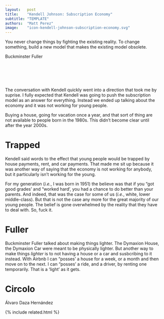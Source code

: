 ```yaml
---
layout:   post
title:    "Kendell Johnson: Subscription Economy"
subtitle: "TEMPLATE"
authors:  "Matt Perez"
image:    "icon-kendell-johnson-subscription-economy.svg"
---
```


<div style="display:none;">
 <p>The conversation with Kendell quickly went into a direction that took me by suprise..</p>
</div>

<div>
 <p class='_citation'>You never change things by fighting the existing reality. To change something, build a new model that makes the existing model obsolete.</p>
 <p class='_signature'>Buckminster Fuller</p>
</div>

<h1>&nbsp;</h1>
 <p>The conversation with Kendell quickly went into a direction that took me by suprise. I fully expected that Kendell was going to push the subscription model as an answer for everything. Instead we ended up talking about the economy and it was not working for young people.</p>
 <p>Buying a house, going for vacation once a year, and that sort of thing are not available to people born in the 1980s. This didn&rsquo;t become clear until after the year 2000s.</p>

<h1>Trapped</h1>
 <p>Kendell said words to the effect that young people would be trapped by house payments, rent, and car payments. That made me sit up because it was another way of saying that the economy is not working for anybody, but it particularly isn&rsquo;t working for the young.</p>
 <p>For my generation (<em>i.e.</em>, I was born in 1951) the believe was that if you &ldquo;got good grades&rsquo; and &ldquo;worked hard&rsquo;, you had a chance to do better than your parents. And indeed, that was the case for some of us (<em>i.e.</em>, white, lower middle-class). But that is not the case any more for the great majority of our young people. The belief is gone overwhelmed by the reality that they have to deal with. So, fuck it.</p>

<h1>Fuller</h1>
 <p>Buckminster Fuller talked about making things lighter. The Dymaxion House, the Dymaxion Car were meant to be physically lighter. But another way to make things <em>lighter</em> is to not having a house or a car and susbcribing to it instead. With Airbnb I can &ldquo;posses&rsquo; a house for a week, or a month and then move on to the next. I can &ldquo;posses&rsquo; a ride, and a driver, by renting one temporarily. That is a &lsquo;light&rsquo; as it gets.</p>

<h1>Circolo</h1>
 Álvaro Daza Hernández


{% include related.html %}
